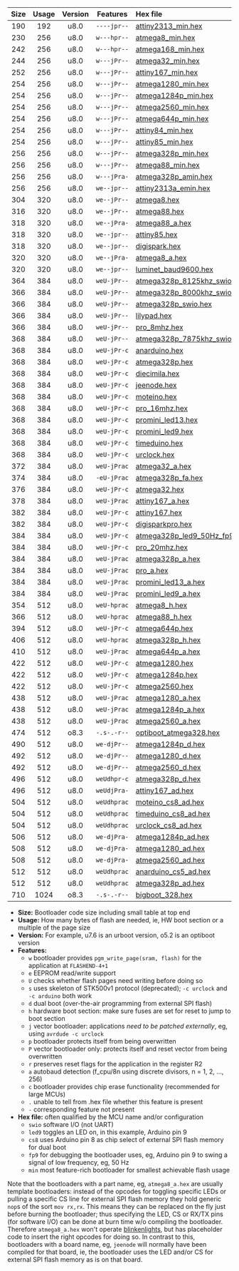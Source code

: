|Size|Usage|Version|Features|Hex file|
|:-:|:-:|:-:|:-:|:--|
|190|192|u8.0|`----jpr--`|[attiny2313_min.hex](https://raw.githubusercontent.com/stefanrueger/urboot/main/src/all/attiny2313_min.hex)|
|230|256|u8.0|`w---hpr--`|[atmega8_min.hex](https://raw.githubusercontent.com/stefanrueger/urboot/main/src/all/atmega8_min.hex)|
|242|256|u8.0|`w---hpr--`|[atmega168_min.hex](https://raw.githubusercontent.com/stefanrueger/urboot/main/src/all/atmega168_min.hex)|
|244|256|u8.0|`w---jPr--`|[atmega32_min.hex](https://raw.githubusercontent.com/stefanrueger/urboot/main/src/all/atmega32_min.hex)|
|252|256|u8.0|`w---jPr--`|[attiny167_min.hex](https://raw.githubusercontent.com/stefanrueger/urboot/main/src/all/attiny167_min.hex)|
|254|256|u8.0|`w---jPr--`|[atmega1280_min.hex](https://raw.githubusercontent.com/stefanrueger/urboot/main/src/all/atmega1280_min.hex)|
|254|256|u8.0|`w---jPr--`|[atmega1284p_min.hex](https://raw.githubusercontent.com/stefanrueger/urboot/main/src/all/atmega1284p_min.hex)|
|254|256|u8.0|`w---jPr--`|[atmega2560_min.hex](https://raw.githubusercontent.com/stefanrueger/urboot/main/src/all/atmega2560_min.hex)|
|254|256|u8.0|`w---jPr--`|[atmega644p_min.hex](https://raw.githubusercontent.com/stefanrueger/urboot/main/src/all/atmega644p_min.hex)|
|254|256|u8.0|`w---jPr--`|[attiny84_min.hex](https://raw.githubusercontent.com/stefanrueger/urboot/main/src/all/attiny84_min.hex)|
|254|256|u8.0|`w---jPr--`|[attiny85_min.hex](https://raw.githubusercontent.com/stefanrueger/urboot/main/src/all/attiny85_min.hex)|
|256|256|u8.0|`w---jPr--`|[atmega328p_min.hex](https://raw.githubusercontent.com/stefanrueger/urboot/main/src/all/atmega328p_min.hex)|
|256|256|u8.0|`w---jPr--`|[atmega88_min.hex](https://raw.githubusercontent.com/stefanrueger/urboot/main/src/all/atmega88_min.hex)|
|256|256|u8.0|`w---jPra-`|[atmega328p_amin.hex](https://raw.githubusercontent.com/stefanrueger/urboot/main/src/all/atmega328p_amin.hex)|
|256|256|u8.0|`we--jpr--`|[attiny2313a_emin.hex](https://raw.githubusercontent.com/stefanrueger/urboot/main/src/all/attiny2313a_emin.hex)|
|304|320|u8.0|`we--jPr--`|[atmega8.hex](https://raw.githubusercontent.com/stefanrueger/urboot/main/src/all/atmega8.hex)|
|316|320|u8.0|`we--jPr--`|[atmega88.hex](https://raw.githubusercontent.com/stefanrueger/urboot/main/src/all/atmega88.hex)|
|318|320|u8.0|`we--jPra-`|[atmega88_a.hex](https://raw.githubusercontent.com/stefanrueger/urboot/main/src/all/atmega88_a.hex)|
|318|320|u8.0|`we--jpr--`|[attiny85.hex](https://raw.githubusercontent.com/stefanrueger/urboot/main/src/all/attiny85.hex)|
|318|320|u8.0|`we--jpr--`|[digispark.hex](https://raw.githubusercontent.com/stefanrueger/urboot/main/src/all/digispark.hex)|
|320|320|u8.0|`we--jPra-`|[atmega8_a.hex](https://raw.githubusercontent.com/stefanrueger/urboot/main/src/all/atmega8_a.hex)|
|320|320|u8.0|`we--jpr--`|[luminet_baud9600.hex](https://raw.githubusercontent.com/stefanrueger/urboot/main/src/all/luminet_baud9600.hex)|
|364|384|u8.0|`weU-jPr--`|[atmega328p_8125khz_swio.hex](https://raw.githubusercontent.com/stefanrueger/urboot/main/src/all/atmega328p_8125khz_swio.hex)|
|366|384|u8.0|`weU-jPr--`|[atmega328p_8000khz_swio.hex](https://raw.githubusercontent.com/stefanrueger/urboot/main/src/all/atmega328p_8000khz_swio.hex)|
|366|384|u8.0|`weU-jPr--`|[atmega328p_swio.hex](https://raw.githubusercontent.com/stefanrueger/urboot/main/src/all/atmega328p_swio.hex)|
|366|384|u8.0|`weU-jPr--`|[lilypad.hex](https://raw.githubusercontent.com/stefanrueger/urboot/main/src/all/lilypad.hex)|
|366|384|u8.0|`weU-jPr--`|[pro_8mhz.hex](https://raw.githubusercontent.com/stefanrueger/urboot/main/src/all/pro_8mhz.hex)|
|368|384|u8.0|`weU-jPr--`|[atmega328p_7875khz_swio.hex](https://raw.githubusercontent.com/stefanrueger/urboot/main/src/all/atmega328p_7875khz_swio.hex)|
|368|384|u8.0|`weU-jPr-c`|[anarduino.hex](https://raw.githubusercontent.com/stefanrueger/urboot/main/src/all/anarduino.hex)|
|368|384|u8.0|`weU-jPr-c`|[atmega328p.hex](https://raw.githubusercontent.com/stefanrueger/urboot/main/src/all/atmega328p.hex)|
|368|384|u8.0|`weU-jPr-c`|[diecimila.hex](https://raw.githubusercontent.com/stefanrueger/urboot/main/src/all/diecimila.hex)|
|368|384|u8.0|`weU-jPr-c`|[jeenode.hex](https://raw.githubusercontent.com/stefanrueger/urboot/main/src/all/jeenode.hex)|
|368|384|u8.0|`weU-jPr-c`|[moteino.hex](https://raw.githubusercontent.com/stefanrueger/urboot/main/src/all/moteino.hex)|
|368|384|u8.0|`weU-jPr-c`|[pro_16mhz.hex](https://raw.githubusercontent.com/stefanrueger/urboot/main/src/all/pro_16mhz.hex)|
|368|384|u8.0|`weU-jPr-c`|[promini_led13.hex](https://raw.githubusercontent.com/stefanrueger/urboot/main/src/all/promini_led13.hex)|
|368|384|u8.0|`weU-jPr-c`|[promini_led9.hex](https://raw.githubusercontent.com/stefanrueger/urboot/main/src/all/promini_led9.hex)|
|368|384|u8.0|`weU-jPr-c`|[timeduino.hex](https://raw.githubusercontent.com/stefanrueger/urboot/main/src/all/timeduino.hex)|
|368|384|u8.0|`weU-jPr-c`|[urclock.hex](https://raw.githubusercontent.com/stefanrueger/urboot/main/src/all/urclock.hex)|
|372|384|u8.0|`weU-jPrac`|[atmega32_a.hex](https://raw.githubusercontent.com/stefanrueger/urboot/main/src/all/atmega32_a.hex)|
|374|384|u8.0|`-eU-jPrac`|[atmega328p_fa.hex](https://raw.githubusercontent.com/stefanrueger/urboot/main/src/all/atmega328p_fa.hex)|
|376|384|u8.0|`weU-jPr-c`|[atmega32.hex](https://raw.githubusercontent.com/stefanrueger/urboot/main/src/all/atmega32.hex)|
|378|384|u8.0|`weU-jPrac`|[attiny167_a.hex](https://raw.githubusercontent.com/stefanrueger/urboot/main/src/all/attiny167_a.hex)|
|382|384|u8.0|`weU-jPr-c`|[attiny167.hex](https://raw.githubusercontent.com/stefanrueger/urboot/main/src/all/attiny167.hex)|
|382|384|u8.0|`weU-jPr-c`|[digisparkpro.hex](https://raw.githubusercontent.com/stefanrueger/urboot/main/src/all/digisparkpro.hex)|
|384|384|u8.0|`weU-jPr-c`|[atmega328p_led9_50Hz_fp9.hex](https://raw.githubusercontent.com/stefanrueger/urboot/main/src/all/atmega328p_led9_50Hz_fp9.hex)|
|384|384|u8.0|`weU-jPr-c`|[pro_20mhz.hex](https://raw.githubusercontent.com/stefanrueger/urboot/main/src/all/pro_20mhz.hex)|
|384|384|u8.0|`weU-jPrac`|[atmega328p_a.hex](https://raw.githubusercontent.com/stefanrueger/urboot/main/src/all/atmega328p_a.hex)|
|384|384|u8.0|`weU-jPrac`|[pro_a.hex](https://raw.githubusercontent.com/stefanrueger/urboot/main/src/all/pro_a.hex)|
|384|384|u8.0|`weU-jPrac`|[promini_led13_a.hex](https://raw.githubusercontent.com/stefanrueger/urboot/main/src/all/promini_led13_a.hex)|
|384|384|u8.0|`weU-jPrac`|[promini_led9_a.hex](https://raw.githubusercontent.com/stefanrueger/urboot/main/src/all/promini_led9_a.hex)|
|354|512|u8.0|`weU-hprac`|[atmega8_h.hex](https://raw.githubusercontent.com/stefanrueger/urboot/main/src/all/atmega8_h.hex)|
|366|512|u8.0|`weU-hprac`|[atmega88_h.hex](https://raw.githubusercontent.com/stefanrueger/urboot/main/src/all/atmega88_h.hex)|
|394|512|u8.0|`weU-jPr-c`|[atmega644p.hex](https://raw.githubusercontent.com/stefanrueger/urboot/main/src/all/atmega644p.hex)|
|406|512|u8.0|`weU-hprac`|[atmega328p_h.hex](https://raw.githubusercontent.com/stefanrueger/urboot/main/src/all/atmega328p_h.hex)|
|410|512|u8.0|`weU-jPrac`|[atmega644p_a.hex](https://raw.githubusercontent.com/stefanrueger/urboot/main/src/all/atmega644p_a.hex)|
|422|512|u8.0|`weU-jPr-c`|[atmega1280.hex](https://raw.githubusercontent.com/stefanrueger/urboot/main/src/all/atmega1280.hex)|
|422|512|u8.0|`weU-jPr-c`|[atmega1284p.hex](https://raw.githubusercontent.com/stefanrueger/urboot/main/src/all/atmega1284p.hex)|
|422|512|u8.0|`weU-jPr-c`|[atmega2560.hex](https://raw.githubusercontent.com/stefanrueger/urboot/main/src/all/atmega2560.hex)|
|438|512|u8.0|`weU-jPrac`|[atmega1280_a.hex](https://raw.githubusercontent.com/stefanrueger/urboot/main/src/all/atmega1280_a.hex)|
|438|512|u8.0|`weU-jPrac`|[atmega1284p_a.hex](https://raw.githubusercontent.com/stefanrueger/urboot/main/src/all/atmega1284p_a.hex)|
|438|512|u8.0|`weU-jPrac`|[atmega2560_a.hex](https://raw.githubusercontent.com/stefanrueger/urboot/main/src/all/atmega2560_a.hex)|
|474|512|o8.3|`-.s-.-r--`|[optiboot_atmega328.hex](https://raw.githubusercontent.com/stefanrueger/urboot/main/src/all/optiboot_atmega328.hex)|
|490|512|u8.0|`we-djPr--`|[atmega1284p_d.hex](https://raw.githubusercontent.com/stefanrueger/urboot/main/src/all/atmega1284p_d.hex)|
|492|512|u8.0|`we-djPr--`|[atmega1280_d.hex](https://raw.githubusercontent.com/stefanrueger/urboot/main/src/all/atmega1280_d.hex)|
|492|512|u8.0|`we-djPr--`|[atmega2560_d.hex](https://raw.githubusercontent.com/stefanrueger/urboot/main/src/all/atmega2560_d.hex)|
|496|512|u8.0|`weUdhpr-c`|[atmega328p_d.hex](https://raw.githubusercontent.com/stefanrueger/urboot/main/src/all/atmega328p_d.hex)|
|496|512|u8.0|`weUdjPra-`|[attiny167_ad.hex](https://raw.githubusercontent.com/stefanrueger/urboot/main/src/all/attiny167_ad.hex)|
|504|512|u8.0|`weUdhprac`|[moteino_cs8_ad.hex](https://raw.githubusercontent.com/stefanrueger/urboot/main/src/all/moteino_cs8_ad.hex)|
|504|512|u8.0|`weUdhprac`|[timeduino_cs8_ad.hex](https://raw.githubusercontent.com/stefanrueger/urboot/main/src/all/timeduino_cs8_ad.hex)|
|504|512|u8.0|`weUdhprac`|[urclock_cs8_ad.hex](https://raw.githubusercontent.com/stefanrueger/urboot/main/src/all/urclock_cs8_ad.hex)|
|506|512|u8.0|`we-djPra-`|[atmega1284p_ad.hex](https://raw.githubusercontent.com/stefanrueger/urboot/main/src/all/atmega1284p_ad.hex)|
|508|512|u8.0|`we-djPra-`|[atmega1280_ad.hex](https://raw.githubusercontent.com/stefanrueger/urboot/main/src/all/atmega1280_ad.hex)|
|508|512|u8.0|`we-djPra-`|[atmega2560_ad.hex](https://raw.githubusercontent.com/stefanrueger/urboot/main/src/all/atmega2560_ad.hex)|
|512|512|u8.0|`weUdhprac`|[anarduino_cs5_ad.hex](https://raw.githubusercontent.com/stefanrueger/urboot/main/src/all/anarduino_cs5_ad.hex)|
|512|512|u8.0|`weUdhprac`|[atmega328p_ad.hex](https://raw.githubusercontent.com/stefanrueger/urboot/main/src/all/atmega328p_ad.hex)|
|710|1024|o8.3|`-.s-.-r--`|[bigboot_328.hex](https://raw.githubusercontent.com/stefanrueger/urboot/main/src/all/bigboot_328.hex)|

- **Size:** Bootloader code size including small table at top end
- **Usage:** How many bytes of flash are needed, ie, HW boot section or a multiple of the page size
- **Version:** For example, u7.6 is an urboot version, o5.2 is an optiboot version
- **Features:**
  + `w` bootloader provides `pgm_write_page(sram, flash)` for the application at `FLASHEND-4+1`
  + `e` EEPROM read/write support
  + `U` checks whether flash pages need writing before doing so
  + `s` uses skeleton of STK500v1 protocol (deprecated); `-c urclock` and `-c arduino` both work
  + `d` dual boot (over-the-air programming from external SPI flash)
  + `h` hardware boot section: make sure fuses are set for reset to jump to boot section
  + `j` vector bootloader: applications *need to be patched externally*, eg, using `avrdude -c urclock`
  + `p` bootloader protects itself from being overwritten
  + `P` vector bootloader only: protects itself and reset vector from being overwritten
  + `r` preserves reset flags for the application in the register R2
  + `a` autobaud detection (f_cpu/8n using discrete divisors, n = 1, 2, ..., 256)
  + `c` bootloader provides chip erase functionality (recommended for large MCUs)
  + `.` unable to tell from .hex file whether this feature is present
  + `-` corresponding feature not present
- **Hex file:** often qualified by the MCU name and/or configuration
  + `swio` software I/O (not UART)
  + `led9` toggles an LED on, in this example, Arduino pin 9
  + `cs8` uses Arduino pin 8 as chip select of external SPI flash memory for dual boot
  + `fp9` for debugging the bootloader uses, eg, Arduino pin 9 to swing a signal of low frequency, eg, 50 Hz
  + `min` most feature-rich bootloader for smallest achievable flash usage

Note that the bootloaders with a part name, eg, `atmega8_a.hex` are usually template bootloaders:
instead of the opcodes for toggling specific LEDs or pulling a specific CS line for external SPI
flash memory they hold generic `nop`s of the sort `mov rx,rx`. This means they can be replaced on
the fly just before burning the bootloader; thus specifying the LED, CS or RX/TX pins (for software
I/O) can be done at burn time w/o compiling the bootloader. Therefore `atmega8_a.hex` won't
operate [blinkenlights](https://en.wikipedia.org/wiki/Blinkenlights), but has placeholder code to
insert the right opcodes for doing so. In contrast to this, bootloaders with a board name, eg,
`jeenode` will normally have been compiled for that board, ie, the bootloader uses the LED and/or
CS for external SPI flash memory as is on that board.
